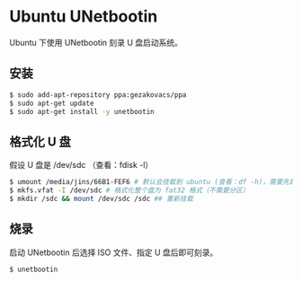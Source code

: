 # Ubuntu UNetbootin
Ubuntu 下使用 UNetbootin 刻录 U 盘启动系统。

## 安装
```bash
$ sudo add-apt-repository ppa:gezakovacs/ppa
$ sudo apt-get update
$ sudo apt-get install -y unetbootin
```
## 格式化 U 盘
假设 U 盘是 /dev/sdc （查看：fdisk -l）
```bash
$ umount /media/jins/66B1-FEF6 # 默认会挂载到 ubuntu (查看：df -h)，需要先卸载掉
$ mkfs.vfat -I /dev/sdc # 格式化整个盘为 fat32 格式（不需要分区）
$ mkdir /sdc && mount /dev/sdc /sdc ## 重新挂载
```

## 烧录
启动 UNetbootin 后选择 ISO 文件、指定 U 盘后即可刻录。
```bash
$ unetbootin
```
